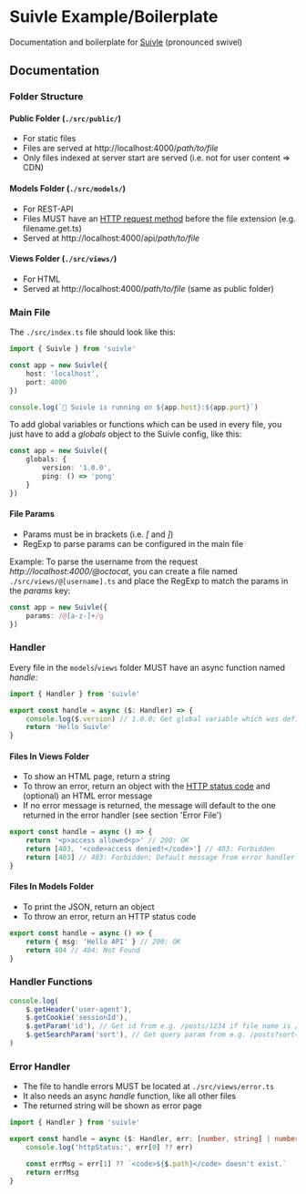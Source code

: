 # Suivle Example/Boilerplate
Documentation and boilerplate for [Suivle](https://github.com/hunchr/suivle) (pronounced swivel)

## Documentation
### Folder Structure
#### Public Folder (```./src/public/```)
* For static files
* Files are served at http://localhost:4000/*path/to/file*
* Only files indexed at server start are served (i.e. not for user content => CDN)

#### Models Folder (```./src/models/```)
* For REST-API
* Files MUST have an [HTTP request method](https://developer.mozilla.org/en-US/docs/Web/HTTP/Methods) before the file extension (e.g. filename.get.ts)
* Served at http://localhost:4000/api/*path/to/file*

#### Views Folder (```./src/views/```)
* For HTML
* Served at http://localhost:4000/*path/to/file* (same as public folder)

### Main File
The ```./src/index.ts``` file should look like this:
```ts
import { Suivle } from 'suivle'

const app = new Suivle({
    host: 'localhost',
    port: 4000
})

console.log(`🚀 Suivle is running on ${app.host}:${app.port}`)
```

To add global variables or functions which can be used in every file, you just have to add a *globals* object to the Suivle config, like this:
```ts
const app = new Suivle({
    globals: {
        version: '1.0.0',
        ping: () => 'pong'
    }
})
```

#### File Params
* Params must be in brackets (i.e. *[* and *]*)
* RegExp to parse params can be configured in the main file

Example: To parse the username from the request *http://localhost:4000/@octocat*, you can create a file named ```./src/views/@[username].ts``` and place the RegExp to match the params in the *params* key:
```ts
const app = new Suivle({
    params: /@[a-z-]+/g
})
```

### Handler
Every file in the ```models```/```views``` folder MUST have an async function named *handle*:
```ts
import { Handler } from 'suivle'

export const handle = async ($: Handler) => {
    console.log($.version) // 1.0.0; Get global variable which was defined in the main file
    return 'Hello Suivle'
}
```

#### Files In Views Folder
* To show an HTML page, return a string
* To throw an error, return an object with the [HTTP status code](https://developer.mozilla.org/en-US/docs/Web/HTTP/Status) and (optional) an HTML error message
* If no error message is returned, the message will default to the one returned in the error handler (see section 'Error File')
```ts
export const handle = async () => {
    return '<p>access allowed<p>' // 200: OK
    return [403, '<code>access denied!</code>'] // 403: Forbidden
    return [403] // 403: Forbidden; Default message from error handler
}
```

#### Files In Models Folder
* To print the JSON, return an object
* To throw an error, return an HTTP status code
```ts
export const handle = async () => {
    return { msg: 'Hello API' } // 200: OK
    return 404 // 404: Not Found
}
```

### Handler Functions
```ts
console.log(
    $.getHeader('user-agent'),
    $.getCookie('sessionId'),
    $.getParam('id'), // Get id from e.g. /posts/1234 if file name is /posts/[id].ts
    $.getSearchParam('sort'), // Get query param from e.g. /posts?sort=mostLiked
)
```

### Error Handler
* The file to handle errors MUST be located at ```./src/views/error.ts```
* It also needs an async *handle* function, like all other files
* The returned string will be shown as error page
```ts
import { Handler } from 'suivle'

export const handle = async ($: Handler, err: [number, string] | number) => {
    console.log('httpStatus:', err[0] ?? err)

    const errMsg = err[1] ?? `<code>${$.path}</code> doesn't exist.`
    return errMsg
}
```
